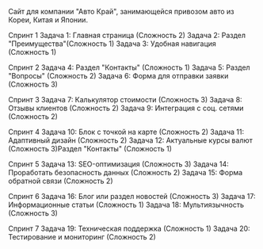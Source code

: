 Сайт для компании "Авто Край", занимающейся привозом авто из Кореи, Китая и Японии.

Спринт 1
Задача 1: Главная страница (Сложность 2)
Задача 2: Раздел "Преимущества"(Сложность 1)
Задача 3: Удобная навигация (Сложность 1)

Спринт 2
Задача 4: Раздел "Контакты" (Сложность 1)
Задача 5: Раздел "Вопросы" (Сложность 2)
Задача 6: Форма для отправки заявки (Сложность 3)

Спринт 3
Задача 7: Калькулятор стоимости (Сложность 3)
Задача 8: Отзывы клиентов (Сложность 2)
Задача 9: Интеграция с соц. сетями (Сложность 2)

Спринт 4
Задача 10: Блок с точкой на карте (Сложность 2)
Задача 11: Адаптивный дизайн (Сложность 2)
Задача 12: Актуальные курсы валют (Сложность 3)Раздел "Контакты" (Сложность 1)

Спринт 5 
Задача 13: SEO-оптимизация (Сложность 3)
Задача 14: Проработать безопасность данных (Сложность 2)
Задача 15: Форма обратной связи (Сложность 2)

Спринт 6
Задача 16: Блог или раздел новостей (Сложность 3)
Задача 17: Информационные статьи (Сложность 1)
Задача 18: Мультиязычность (Сложность 3)

Спринт 7 
Задача 19: Техническая поддержка (Сложность 1)
Задача 20: Тестирование и мониторинг (Сложность 2)
